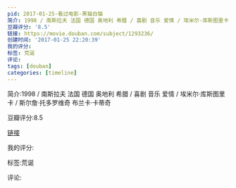 ```yaml
---
pid: 2017-01-25-看过电影-黑猫白猫
简介: 1998 / 南斯拉夫 法国 德国 奥地利 希腊 / 喜剧 音乐 爱情 / 埃米尔·库斯图里卡 / 斯尔詹·托多罗维奇 布兰卡·卡蒂奇
豆瓣评分: '8.5'
链接: https://movie.douban.com/subject/1293236/
创建时间: '2017-01-25 22:20:39'
我的评分:
标签: 荒诞
评论:
tags: [douban]
categories: [timeline]
---
```

简介:1998 / 南斯拉夫 法国 德国 奥地利 希腊 / 喜剧 音乐 爱情 / 埃米尔·库斯图里卡 / 斯尔詹·托多罗维奇 布兰卡·卡蒂奇

豆瓣评分:8.5

[链接](https://movie.douban.com/subject/1293236/)

我的评分:

标签:荒诞

评论:

